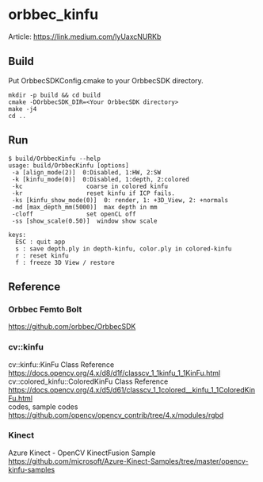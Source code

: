 # orbbec_kinfu

Article: https://link.medium.com/lyUaxcNURKb

## Build

Put OrbbecSDKConfig.cmake to your OrbbecSDK directory.
```
mkdir -p build && cd build
cmake -DOrbbecSDK_DIR=<Your OrbbecSDK directory>
make -j4
cd ..
```

## Run

```
$ build/OrbbecKinfu --help
usage: build/OrbbecKinfu [options]
 -a [align_mode(2)]  0:Disabled, 1:HW, 2:SW
 -k [kinfu_mode(0)]  0:Disabled, 1:depth, 2:colored
 -kc                  coarse in colored kinfu
 -kr                  reset kinfu if ICP fails.
 -ks [kinfu_show_mode(0)]  0: render, 1: +3D_View, 2: +normals
 -md [max_depth_mm(5000)]  max depth in mm
 -cloff               set openCL off
 -ss [show_scale(0.50)]  window show scale
 
keys:
  ESC : quit app
  s : save depth.ply in depth-kinfu, color.ply in colored-kinfu
  r : reset kinfu
  f : freeze 3D View / restore
```

## Reference

### Orbbec Femto Bolt

https://github.com/orbbec/OrbbecSDK  

### cv::kinfu

cv::kinfu::KinFu Class Reference  
https://docs.opencv.org/4.x/d8/d1f/classcv_1_1kinfu_1_1KinFu.html  
cv::colored_kinfu::ColoredKinFu Class Reference  
https://docs.opencv.org/4.x/d5/d61/classcv_1_1colored__kinfu_1_1ColoredKinFu.html  
codes, sample codes  
https://github.com/opencv/opencv_contrib/tree/4.x/modules/rgbd  

### Kinect

Azure Kinect - OpenCV KinectFusion Sample  
https://github.com/microsoft/Azure-Kinect-Samples/tree/master/opencv-kinfu-samples  
